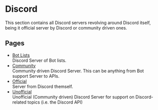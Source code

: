 # Discord
This section contains all Discord servers revolving around Discord itself, being it official server by Discord or community driven ones.

## Pages

- [Bot Lists](bot-lists)  
Discord Server of Bot lists.
- [Community](community)  
Community driven Discord Server. This can be anything from Bot support Server to APIs.
- [Official](official)  
Server from Discord themself.
- [Unofficial](unofficial)  
Unofficial (Community driven) Discord Server for support on Discord-related topics (i.e. the Discord API)